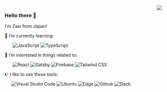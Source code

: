 <a href="https://github.com/anuraghazra/github-readme-stats">
  <img align="right" src="https://github-readme-stats.vercel.app/api/top-langs/?username=zoniha&title_color=67b7b2&text_color=67b7b2&bg_color=7CC7E833&border_color=7CC7E8&langs_count=7&hide=css,html,jupyter%20notebook,less,dockerfile,shell,scss&layout=compact" />
</a>

### Hello there 👋

I'm Zaw from Japan!

🌱 I’m currently learning:

&ensp;&ensp;&ensp; ![JavaScript](https://img.shields.io/badge/-JavaScript-F7DF1E?style=flat&logo=JavaScript&logoColor=000) ![TypeScript](https://img.shields.io/badge/-TypeScript-3178C6?style=flat&logo=TypeScript&logoColor=FFF)

🌌 I’m interested in things related to:

&ensp;&ensp;&ensp; ![React](https://img.shields.io/badge/-React-61DAFB?style=flat&logo=React&logoColor=FFF) ![Gatsby](https://img.shields.io/badge/-Gatsby-663399?style=flat&logo=Gatsby) ![Firebase](https://img.shields.io/badge/-Firebase-FFCA28?style=flat&logo=Firebase&color=fff) ![Tailwind CSS](https://img.shields.io/badge/-Tailwind%20CSS-38B2AC?style=flat&logo=Tailwind%20CSS&logoColor=fff)

☪️ I like to use these  tools:

&ensp;&ensp;&ensp;![Visual Studio Code](https://img.shields.io/badge/-Visual%20Studio%20Code-007ACC?style=flat&logo=Visual%20Studio%20Code&logoColor=fff) ![Ubuntu](https://img.shields.io/badge/-Ubuntu-E95420?style=flat&logo=Ubuntu&logoColor=fff) ![Edge](https://img.shields.io/badge/-Microsoft%20Edge-0078D7?style=flat&logo=Microsoft%20Edge) ![Github](https://img.shields.io/badge/-Github-181717?style=flat&logo=Github&logoColor=fff) ![Slack](https://img.shields.io/badge/-Slack-4A154B?style=flat&logo=Slack&logoColor=&color=460e44)
